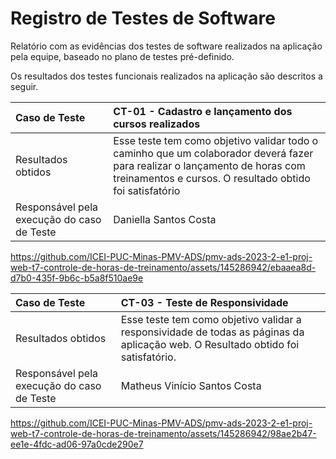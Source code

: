 # Registro de Testes de Software

Relatório com as evidências dos testes de software realizados na aplicação pela equipe, baseado no plano de testes pré-definido.

Os resultados dos testes funcionais realizados na aplicação são descritos a seguir.

|Caso de Teste    | CT-01 - Cadastro e lançamento dos cursos realizados |
|:---|:---|
| Resultados obtidos | Esse teste tem como objetivo validar todo o caminho que um colaborador deverá fazer para realizar o lançamento de horas com treinamentos e cursos. O resultado obtido foi satisfatório  |
| Responsável pela execução do caso de Teste | Daniella Santos Costa |

https://github.com/ICEI-PUC-Minas-PMV-ADS/pmv-ads-2023-2-e1-proj-web-t7-controle-de-horas-de-treinamento/assets/145286942/ebaaea8d-d7b0-435f-9b6c-b5a8f510ae9e


|Caso de Teste    | CT-03 - Teste de Responsividade |
|:---|:---|
| Resultados obtidos | Esse teste tem como objetivo validar a responsividade de todas as páginas da aplicação web. O Resultado obtido foi satisfatório.  |
| Responsável pela execução do caso de Teste | Matheus Vinício Santos Costa |

https://github.com/ICEI-PUC-Minas-PMV-ADS/pmv-ads-2023-2-e1-proj-web-t7-controle-de-horas-de-treinamento/assets/145286942/98ae2b47-ee1e-4fdc-ad06-97a0cde290e7



